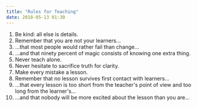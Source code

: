 ```yaml
---
title: "Rules for Teaching"
date: 2018-05-13 01:30
---
```


1.  Be kind: all else is details.
1.  Remember that you are not your learners…
1.  …that most people would rather fail than change…
1.  …and that ninety percent of magic consists of knowing one extra thing.
1.  Never teach alone.
1.  Never hesitate to sacrifice truth for clarity.
1.  Make every mistake a lesson.
1.  Remember that no lesson survives first contact with learners…
1.  …that every lesson is too short from the teacher's point of view and too long from the learner's…
1.  …and that nobody will be more excited about the lesson than you are…
